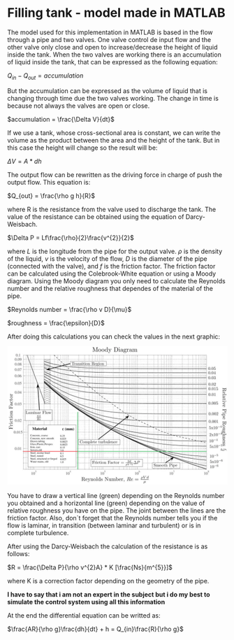 # Filling tank - model made in MATLAB

The model used for this implementation in MATLAB is based in the flow through a pipe and two valves. One valve control de input flow and the other valve only close and open to increase/decrease the height of liquid inside the tank. When the two valves are working there is an accumulation of liquid inside the tank, that can be expressed as the following equation:

$Q_{in} - Q_{out} = accumulation$

But the accumulation can be expressed as the volume of liquid that is changing through time due the two valves working. The change in time is because not always the valves are open or close.

$accumulation = \frac{\Delta V}{dt}$

If we use a tank, whose cross-sectional area is constant, we can write the volume as the product between the area and the height of the tank. But in this case the height will change so the result will be:

$\Delta V = A * dh$

The output flow can be rewritten as the driving force in charge of push the output flow. This equation is:

$Q_{out} = \frac{\rho g h}{R}$

where R is the resistance from the valve used to discharge the tank. The value of the resistance can be obtained using the equation of Darcy-Weisbach. 

$\Delta P = Lf\frac{\rho}{2}\frac{v^{2}}{2}$

where $L$ is the longitude from the pipe for the output valve. $\rho$ is the density of the liquid, $v$ is the velocity of the flow, $D$ is the diameter of the pipe (connected with the valve), and $f$ is the friction factor. The friction factor can be calculated using the Colebrook-White equation or using a Moody diagram. Using the Moody diagram you only need to calculate the Reynolds number and the relative roughness that dependes of the material of the pipe.

$Reynolds number = \frac{\rho v D}{\mu}$

$roughness = \frac{\epsilon}{D}$

After doing this calculations you can check the values in the next graphic:

![Moody Diagram](Moody_diagram.png)

You have to draw a vertical line (green) depending on the Reynolds number you obtained and a horizontal line (green) depending on the value of relative roughness you have on the pipe. The joint between the lines are the friction factor. Also, don´t forget that the Reynolds number tells you if the flow is laminar, in transition (between laminar and turbulent) or is in complete turbulence. 

After using the Darcy-Weisbach the calculation of the resistance is as follows:

$R = \frac{\Delta P}{\rho v^{2}A} * K [\frac{Ns}{m^{5}}]$

where K is a correction factor depending on the geometry of the pipe. 

__I have to say that i am not an expert in the subject but i do my best to simulate the control system using all this information__


At the end the differential equation can be writted as:

$\frac{AR}{\rho g}\frac{dh}{dt} + h = Q_{in}\frac{R}{\rho g}$




